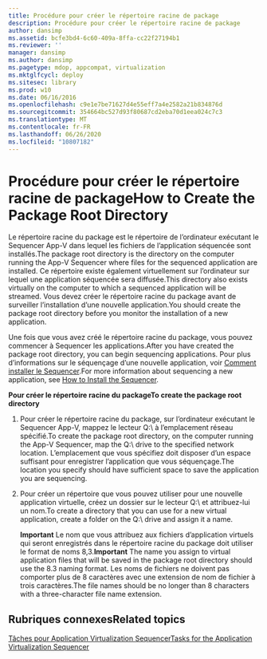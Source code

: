```yaml
---
title: Procédure pour créer le répertoire racine de package
description: Procédure pour créer le répertoire racine de package
author: dansimp
ms.assetid: bcfe3bd4-6c60-409a-8ffa-cc22f27194b1
ms.reviewer: ''
manager: dansimp
ms.author: dansimp
ms.pagetype: mdop, appcompat, virtualization
ms.mktglfcycl: deploy
ms.sitesec: library
ms.prod: w10
ms.date: 06/16/2016
ms.openlocfilehash: c9e1e7be71627d4e55eff7a4e2582a21b834876d
ms.sourcegitcommit: 354664bc527d93f80687cd2eba70d1eea024c7c3
ms.translationtype: MT
ms.contentlocale: fr-FR
ms.lasthandoff: 06/26/2020
ms.locfileid: "10807182"
---
```

# <span data-ttu-id="b6c5d-103">Procédure pour créer le répertoire racine de package</span><span class="sxs-lookup"><span data-stu-id="b6c5d-103">How to Create the Package Root Directory</span></span>


<span data-ttu-id="b6c5d-104">Le répertoire racine du package est le répertoire de l’ordinateur exécutant le Sequencer App-V dans lequel les fichiers de l’application séquencée sont installés.</span><span class="sxs-lookup"><span data-stu-id="b6c5d-104">The package root directory is the directory on the computer running the App-V Sequencer where files for the sequenced application are installed.</span></span> <span data-ttu-id="b6c5d-105">Ce répertoire existe également virtuellement sur l’ordinateur sur lequel une application séquencée sera diffusée.</span><span class="sxs-lookup"><span data-stu-id="b6c5d-105">This directory also exists virtually on the computer to which a sequenced application will be streamed.</span></span> <span data-ttu-id="b6c5d-106">Vous devez créer le répertoire racine du package avant de surveiller l’installation d’une nouvelle application.</span><span class="sxs-lookup"><span data-stu-id="b6c5d-106">You should create the package root directory before you monitor the installation of a new application.</span></span>

<span data-ttu-id="b6c5d-107">Une fois que vous avez créé le répertoire racine du package, vous pouvez commencer à Sequencer les applications.</span><span class="sxs-lookup"><span data-stu-id="b6c5d-107">After you have created the package root directory, you can begin sequencing applications.</span></span> <span data-ttu-id="b6c5d-108">Pour plus d’informations sur le séquençage d’une nouvelle application, voir [Comment installer le Sequencer](how-to-install-the-sequencer.md).</span><span class="sxs-lookup"><span data-stu-id="b6c5d-108">For more information about sequencing a new application, see [How to Install the Sequencer](how-to-install-the-sequencer.md).</span></span>

**<span data-ttu-id="b6c5d-109">Pour créer le répertoire racine du package</span><span class="sxs-lookup"><span data-stu-id="b6c5d-109">To create the package root directory</span></span>**

1.  <span data-ttu-id="b6c5d-110">Pour créer le répertoire racine du package, sur l’ordinateur exécutant le Sequencer App-V, mappez le lecteur Q:\\ à l’emplacement réseau spécifié.</span><span class="sxs-lookup"><span data-stu-id="b6c5d-110">To create the package root directory, on the computer running the App-V Sequencer, map the Q:\\ drive to the specified network location.</span></span> <span data-ttu-id="b6c5d-111">L’emplacement que vous spécifiez doit disposer d’un espace suffisant pour enregistrer l’application que vous séquençage.</span><span class="sxs-lookup"><span data-stu-id="b6c5d-111">The location you specify should have sufficient space to save the application you are sequencing.</span></span>

2.  <span data-ttu-id="b6c5d-112">Pour créer un répertoire que vous pouvez utiliser pour une nouvelle application virtuelle, créez un dossier sur le lecteur Q:\\ et attribuez-lui un nom.</span><span class="sxs-lookup"><span data-stu-id="b6c5d-112">To create a directory that you can use for a new virtual application, create a folder on the Q:\\ drive and assign it a name.</span></span>

    <span data-ttu-id="b6c5d-113">**Important**  Le nom que vous attribuez aux fichiers d’application virtuels qui seront enregistrés dans le répertoire racine du package doit utiliser le format de noms 8,3.</span><span class="sxs-lookup"><span data-stu-id="b6c5d-113">**Important** The name you assign to virtual application files that will be saved in the package root directory should use the 8.3 naming format.</span></span> <span data-ttu-id="b6c5d-114">Les noms de fichiers ne doivent pas comporter plus de 8 caractères avec une extension de nom de fichier à trois caractères.</span><span class="sxs-lookup"><span data-stu-id="b6c5d-114">The file names should be no longer than 8 characters with a three-character file name extension.</span></span>

     

## <span data-ttu-id="b6c5d-115">Rubriques connexes</span><span class="sxs-lookup"><span data-stu-id="b6c5d-115">Related topics</span></span>


[<span data-ttu-id="b6c5d-116">Tâches pour Application Virtualization Sequencer</span><span class="sxs-lookup"><span data-stu-id="b6c5d-116">Tasks for the Application Virtualization Sequencer</span></span>](tasks-for-the-application-virtualization-sequencer.md)

 

 





